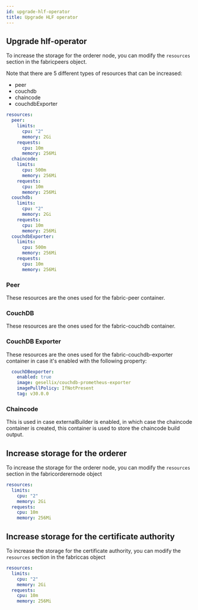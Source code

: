 ```yaml
---
id: upgrade-hlf-operator
title: Upgrade HLF operator
---
```


## Upgrade hlf-operator

To increase the storage for the orderer node, you can modify the `resources` section in the fabricpeers object.

Note that there are 5 different types of resources that can be increased:
- peer
- couchdb
- chaincode
- couchdbExporter

```yaml
resources:
  peer:
    limits:
      cpu: "2"
      memory: 2Gi
    requests:
      cpu: 10m
      memory: 256Mi
  chaincode:
    limits:
      cpu: 500m
      memory: 256Mi
    requests:
      cpu: 10m
      memory: 256Mi
  couchdb:
    limits:
      cpu: "2"
      memory: 2Gi
    requests:
      cpu: 10m
      memory: 256Mi
  couchdbExporter:
    limits:
      cpu: 500m
      memory: 256Mi
    requests:
      cpu: 10m
      memory: 256Mi
```


### Peer
These resources are the ones used for the fabric-peer container.

### CouchDB
These resources are the ones used for the fabric-couchdb container.


### CouchDB Exporter
These resources are the ones used for the fabric-couchdb-exporter container in case it's enabled with the following property:

```yaml
  couchDBexporter:
    enabled: true
    image: gesellix/couchdb-prometheus-exporter
    imagePullPolicy: IfNotPresent
    tag: v30.0.0
```

### Chaincode

This is used in case externalBuilder is enabled, in which case the chaincode container is created, this container is used to store the chaincode build output.


## Increase storage for the orderer

To increase the storage for the orderer node, you can modify the `resources` section in the fabricorderernode object

```yaml
resources:
  limits:
    cpu: "2"
    memory: 2Gi
  requests:
    cpu: 10m
    memory: 256Mi
```

## Increase storage for the certificate authority

To increase the storage for the certificate authority, you can modify the `resources` section in the fabriccas object

```yaml
resources:
  limits:
    cpu: "2"
    memory: 2Gi
  requests:
    cpu: 10m
    memory: 256Mi
```
